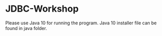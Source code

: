 # JDBC-Workshop

Please use Java 10 for running the program. Java 10 installer file can be found in java folder.
